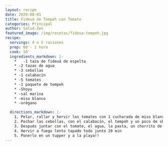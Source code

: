 ```yaml
---
layout: recipe
date: 2020-08-01
title: Fideuá de Tempeh con Tomate
categories: Principal
author: Salud-Zen
featured_image: /img/recetas/fideua-tempeh.jpg
recipe:
  servings: 4 o 5 raciones
  prep: 60'- 1 hora
  cook: 50'
  ingredients_markdown: |-
    *	-1 taza de fideuá de espelta
    * -2 tazas de agua
    * -3 cebollas
    * -1 calabacín
    * -5 tomates
    * -1 paquete de tempeh
    * -Shoyu
    * -sal marina
    * -miso blanco
    * -orégano

  directions_markdown: |-
    1. Pelar, rallar y hervir los tomates con 1 cucharada de miso blanco 30 min a fuego lento tapado. Reservar
    2. Pochar las cebollas, con el calabacín, el tempeh y un poco de shoyu.
    3. Después juntar con el tomate, el agua, la pasta, un chorrito de shoyu, una pizca de sal marina y orégano.
    4. Hervir a fuego lento tapado todo junto 20 min
    5. Ponerlo en un tupper y a la playa!!
---
```

